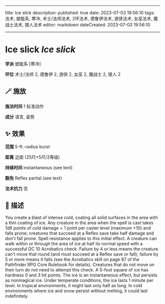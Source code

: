 
---
title: Ice slick
description: 
published: true
date: 2023-07-03 19:56:10
tags: 法术, 塑能系, 寒冷, 术士/法师法术, 2环法术, 德鲁伊法术, 游侠法术, 女巫法术, 魔战士法术, 猎人法术
editor: markdown
dateCreated: 2023-07-03 19:56:10

---

# **Ice slick** *Ice slick*

**学派** 塑能系 \[寒冷\] 

**环位** 术士/法师 2, 德鲁伊 2, 游侠 2, 女巫 2, 魔战士 2, 猎人 2

## 🪄 施放

**施法时间** 1 标准动作

**成分** 语言, 姿势

## ✨ 效果  

**范围** 5-ft.-radius burst

**距离** 近距 (25尺+5尺/2等级)  

**持续时间** instantaneous (see text) 

**豁免** Reflex partial (see text)

**法术抗力** 否

## 📖 描述

You create a blast of intense cold, coating all solid surfaces in the area with a thin coating of ice. Any creature in the area when the spell is cast takes 1d6 points of cold damage + 1 point per caster level (maximum +10) and falls prone; creatures that succeed at a Reflex save take half damage and don't fall prone. Spell resistance applies to this initial effect.  A creature can walk within or through the area of ice at half its normal speed with a successful DC 10 Acrobatics check. Failure by 4 or less means the creature can't move that round (and must succeed at a Reflex save or fall); failure by 5 or more means it falls (see the Acrobatics skill on page 87 of the Pathfinder RPG Core Rulebook for details). Creatures that do not move on their turn do not need to attempt this check.  A 5-foot square of ice has hardness 0 and 3 hit points. The ice is an instantaneous effect, but persists as nonmagical ice. Under temperate conditions, the ice lasts 1 minute per level. In tropical environments, it might last only half as long. In cold environments where ice and snow persist without melting, it could last indefinitely.
    